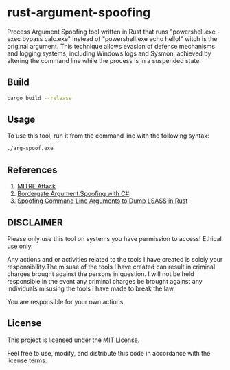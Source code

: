 # rust-argument-spoofing

Process Argument Spoofing tool written in Rust that runs "powershell.exe -exec bypass calc.exe" instead of "powershell.exe echo hello!" witch is the original argument.
This technique allows evasion of defense mechanisms and logging systems, including Windows logs and Sysmon, achieved by altering the command line while the process is in a suspended state.

## Build
```bash
cargo build --release
```

## Usage

To use this tool, run it from the command line with the following syntax:

```bash
./arg-spoof.exe
```

## References

1. [MITRE Attack](https://attack.mitre.org/techniques/T1564/010/)
2. [Bordergate Argument Spoofing with C#](https://www.bordergate.co.uk/argument-spoofing/)
3. [Spoofing Command Line Arguments to Dump LSASS in Rust](https://www.synercomm.com/blog/spoofing-command-line-arguments-to-dump-lsass-in-rust/)

## DISCLAIMER

Please only use this tool on systems you have permission to access! Ethical use only.

Any actions and or activities related to the tools I have created is solely your responsibility.The misuse of the tools I have created can result in criminal charges brought against the persons in question. I will not be held responsible in the event any criminal charges be brought against any individuals misusing the tools I have made to break the law.

You are responsible for your own actions.

## License

This project is licensed under the [MIT License](LICENSE).

Feel free to use, modify, and distribute this code in accordance with the license terms.
